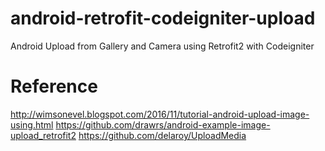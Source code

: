 # android-retrofit-codeigniter-upload
Android Upload from Gallery and Camera using Retrofit2 with Codeigniter


# Reference
http://wimsonevel.blogspot.com/2016/11/tutorial-android-upload-image-using.html
https://github.com/drawrs/android-example-image-upload_retrofit2
https://github.com/delaroy/UploadMedia
